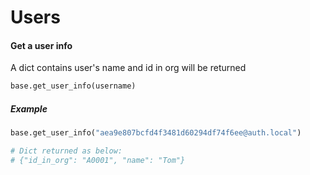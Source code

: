# Users

#### Get a user info

A dict contains user's name and id in org will be returned

```python
base.get_user_info(username)
```

##### Example

```python
base.get_user_info("aea9e807bcfd4f3481d60294df74f6ee@auth.local")

# Dict returned as below:
# {"id_in_org": "A0001", "name": "Tom"}
```

